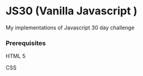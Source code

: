 # JS30 (Vanilla Javascript )

My implementations of Javascript 30 day challenge

### Prerequisites

HTML 5

CSS  

